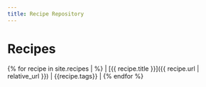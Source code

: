 ```yaml
---
title: Recipe Repository
---
```


# Recipes

{% for recipe in site.recipes | %}
| [{{ recipe.title }}]({{ recipe.url | relative_url }}) | {{recipe.tags}} |
{% endfor %}